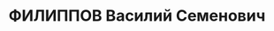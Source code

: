 ---
title: ФИЛИППОВ Василий Семенович
description: 'Род. в 1898, Октябрьская ж/д, ст. Химки, русский, обр.: среднее специальное,
  б/п. Проживал: г. Иркутск. Начальник финотдела треста «Востсиблес»

  Арестован 08.05.1937. Обв. по ст. 58-7, 8, 11. Приговор: ВК ВС СССР, 24.10.1937
  – ВМН. Расстрелян 24.10.1937.

  Реабилитирован 10.10.1957'
---